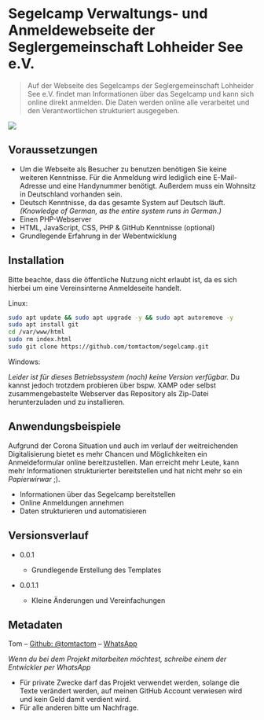 # Segelcamp Verwaltungs- und Anmeldewebseite der Seglergemeinschaft Lohheider See e.V.
> Auf der Webseite des Segelcamps der Seglergemeinschaft Lohheider See e.V. findet man Informationen über das Segelcamp und kann sich online direkt anmelden. Die Daten werden online alle verarbeitet und den Verantwortlichen strukturiert ausgegeben.

![](https://repository-images.githubusercontent.com/339183906/232ce380-7049-11eb-86fe-c897b2c37710)

## Voraussetzungen
* Um die Webseite als Besucher zu benutzen benötigen Sie keine weiteren Kenntnisse. Für die Anmeldung wird lediglich eine E-Mail-Adresse und eine Handynummer benötigt. Außerdem muss ein Wohnsitz in Deutschland vorhanden sein.
* Deutsch Kenntnisse, da das gesamte System auf Deutsch läuft. _(Knowledge of German, as the entire system runs in German.)_
* Einen PHP-Webserver
* HTML, JavaScript, CSS, PHP & GitHub Kenntnisse (optional)
* Grundlegende Erfahrung in der Webentwicklung

## Installation

Bitte beachte, dass die öffentliche Nutzung nicht erlaubt ist, da es sich hierbei um eine Vereinsinterne Anmeldeseite handelt.

Linux:

```sh
sudo apt update && sudo apt upgrade -y && sudo apt autoremove -y
sudo apt install git
cd /var/www/html
sudo rm index.html
sudo git clone https://github.com/tomtactom/segelcamp.git
```

Windows:

_Leider ist für dieses Betriebssystem (noch) keine Version verfügbar._
Du kannst jedoch trotzdem probieren über bspw. XAMP oder selbst zusammengebastelte Webserver das Repository als Zip-Datei herunterzuladen und zu installieren.

## Anwendungsbeispiele

Aufgrund der Corona Situation und auch im verlauf der weitreichenden Digitalisierung bietet es mehr Chancen und Möglichkeiten ein Anmeldeformular online bereitzustellen. Man erreicht mehr Leute, kann mehr Informationen strukturierter bereitstellen und hat nicht mehr so ein _Papierwirwar_ ;).

* Informationen über das Segelcamp bereitstellen
* Online Anmeldungen annehmen
* Daten strukturieren und automatisieren

## Versionsverlauf

* 0.0.1
    * Grundlegende Erstellung des Templates

* 0.0.1.1
    * Kleine Änderungen und Vereinfachungen

## Metadaten

Tom – [Github: @tomtactom](https://github.com/tomtactom) – [WhatsApp](http://wa.me/00491788724382/?text=Hallo+Tom%2C%0D%0AIch+habe+auf+GitHub+dein+Projekt:+Segelcamp+-+https%3A%2F%2Fgithub.com%2Ftomtactom%2Fsegelcamp.git+gefunden+und+habe+eine+Anmerkung+dazu.)

 _Wenn du bei dem Projekt mitarbeiten möchtest, schreibe einem der Entwickler per WhatsApp_

* Für private Zwecke darf das Projekt verwendet werden, solange die Texte verändert werden, auf meinen GitHub Account verwiesen wird und kein Geld damit verdient wird.
* Für alle anderen bitte um Nachfrage.
